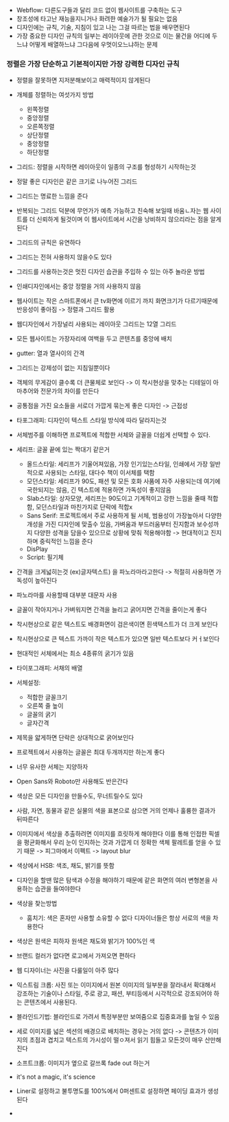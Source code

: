 * Webflow: 다른도구들과 달리 코드 없이 웹사이트를 구축하는 도구
* 창조성에 타고난 재능을지니거나 화려한 예술가가 될 필요는 없음
* 디자인에는 규칙, 기술, 지침이 있고 나는 그걸 따르는 법을 배우면된다
* 가장 중요한 디자인 규칙의 일부는 레이아웃에 관한 것으로 이는 물건을 어디에 두느냐 어떻게 배열하느냐 그다음에 우멋이오느냐하는 문제 
### 정렬은 가장 단순하고 기본적이지만 가장 강력한 디자인 규칙

* 정렬을 잘못하면 지저분해보이고 매력적이지 않게된다
* 개체를 정렬하는 여섯가지 방법
  * 왼쪽정렬
  * 중앙정렬
  * 오른쪽정렬
  * 상단정렬
  * 중앙정렬
  * 하단정렬

* 그리드: 정렬을 시작하면 레이아웃이 일종의 구조를 형성하기 시작하는것
* 정말 좋은 디자인은 같은 크기로 나누어진 그리드
* 그리드는 명료한 느낌을 준다
* 반복되는 그리드 덕분에 무언가가 예측 가능하고 친숙해 보일때 바움ㄴ자는 웹 사이트를 더 신뢰하게 될것이며 이 웹사이트에서 시간을 낭비하지 않으리라는 점을 알게된다
* 그리드의 규칙은 유연하다
* 그리드는 전혀 사용하지 않을수도 있다
* 그리드를 사용하는것은 멋진 디자인 습관을 주입하 수 있는 아주 놀라운 방법
* 인쇄디자인에서는 중앙 정렬을 거의 사용하지 않음
* 웹사이트는 작은 스마트폰에서 큰 tv화면에 이르기 까지 화면크기가 다르기때문에 반응성이 좋아짐 -> 정렬과 그리드 활용
* 웹디자인에서 가장널리 사용되는 레이아웃 그리드는 12열 그리드 
* 모든 웹사이트는 가장자리에 여백을 두고 콘텐츠를 중앙에 배치
* gutter: 열과 열사이의 간격
* 그리드는 강제성이 없는 지침일뿐이다
* 객체의 무게감이 클수록 더 큰물체로 보인다 -> 이 착시현상을 맞추는 디테일이 아마추어와 전문가의 차이를 만든다
* 공통점을 가진 요소들을 서로더 가깝게 묶는게 좋은 디자인 -> 근접성
* 타포그래피: 디자인이 텍스트 스타일 방식에 따라 달라지는것
* 서체범주를 이해하면 프로젝트에 적합한 서체와 글꼴을 더쉽게 선택할 수 있다.
* 세리프: 글꼴 끝에 있는 짝대기 같은거
  * 올드스타일: 세리프가 기울어져있음, 가장 인기있는스타일, 인쇄에서 가장 일반적으로 사용되는 스타일, 대다수 책이 이서체를 택함
  * 모던스타일: 세리프가 90도, 패션 및 모든 호화 사품에 자주 사용되는데 여기에 국한되지는 않음, 긴 텍스트에 적용하면 가독성이 좋지않음
  * Slab스타일: 상자모양, 세리프는 90도이고 기계적이고 강한 느낌을 줄때 적합함, 모던스타일과 마친가지로 단락에 적합x
  * Sans Serif: 프로젝트에서 주로 사용하게 될 서체, 범용성이 가장높아서 다양한 개성을 가진 디자인에 맞출수 있음, 가벼움과 부드러움부터 진지함과 보수성까지 다양한 성격을 담을수 있으므로 상황에 맞춰 적용해야함 -> 현대적이고 진지하며 중릭적인 느낌을 준다
  * DisPlay
  * Script: 필기체
* 간격을 크게넓히는것 (ex)글자텍스트) 을 파노라마라고한다 -> 적절히 사용하면 가독성이 높아진다
* 파노라마를 사용할때 대부분 대문자 사용
* 글꼴이 작아지거나 가벼워지면 간격을 늘리고 굵어지면 간격을 줄이는게 좋다
* 착시현상으로 같은 텍스트도 배경화면이 검은색이면 흰색텍스트가 더 크게 보인다
* 착시현상으로 큰 텍스트 가까이 작은 텍스트가 있으면 일반 텍스트보다 커ㅓ보인다
* 현대적인 서체에서는 최소 4종류의 굵기가 있음
* 타이포그래피: 서채의 배열
* 서체설정: 
  * 적합한 글꼴크기
  * 오른쪽 줄 높이
  * 글꼴의 굵기
  * 글자간격
* 제목을 얇게하면 단락은 상대적으로 굵어보인다
* 프로젝트에서 사용하는 글꼴은 최대 두개까지만 하는게 좋다
* 너무 유사한 서체는 지양하자
* Open Sans와 Roboto만 사용해도 반은간다
* 색상은 모든 디자인을 만들수도, 무너트릴수도 있다
* 사람, 자연, 동물과 같은 실물의 색을 표본으로 삼으면 거의 언제나 훌륭한 결과가 뒤따른다
* 이미지에서 색상을 추출하려면 이미지를 흐릿하게 해야한다 이를 통해 인접한 픽셀을 평균화해서 우리 눈이 인지하는 것과 가깝게 더 정확한 색체 팔레트를 얻을 수 있기 때문 -> 피그마에서 이펙트 -> layout blur
* 색상에서 HSB: 색조, 채도, 밝기를 뜻함
* 디자인을 할땐 많은 탐색과 수정을 해야하기 때문에 같은 화면의 여러 변형본을 사용하는 습관을 들여야한다
* 색상을 찾는방법
  * 훔치기: 색은 혼자만 사용할 소유할 수 없다 디자이너들은 항상 서로의 색을 차용한다
  
* 색상은 원색은 피하자 원색은 채도와 밝기가 100%인 색
* 브랜드 컬러가 없다면 로고에서 가져오면 편하다
* 웹 디자이너는 사진을 다룰일이 아주 많다
* 익스트림 크롭: 사진 또는 이미지에서 원본 이미지의 일부분을 잘라내서 확대해서 강조하는 기술이나 스타일, 주로 광고, 패션, 부티등에서 시각적으로 강조되어야 하는 콘텐츠에서 사용된다.
* 블라인드기법: 블라인드로 가려서 특정부분만 보여줌으로 집중효과를 높일 수 있음
* 세로 이미지를 넓은 섹션의 배경으로 배치하는 경우는 거의 없다 -> 콘텐츠가 이미지의 초점과 겹치고 텍스트의 가시성이 떨ㅇ져서 읽기 힘들고 모든것이 매우 산만해진다
* 소프트크롭: 이미지가 옆으로 갈쓰록 fade out 하는거
* it's not a magic, it's science
* Liner로 설정하고 불투명도를 100%에서 0퍼센트로 설정하면 페이딩 효과가 생성된다
* 